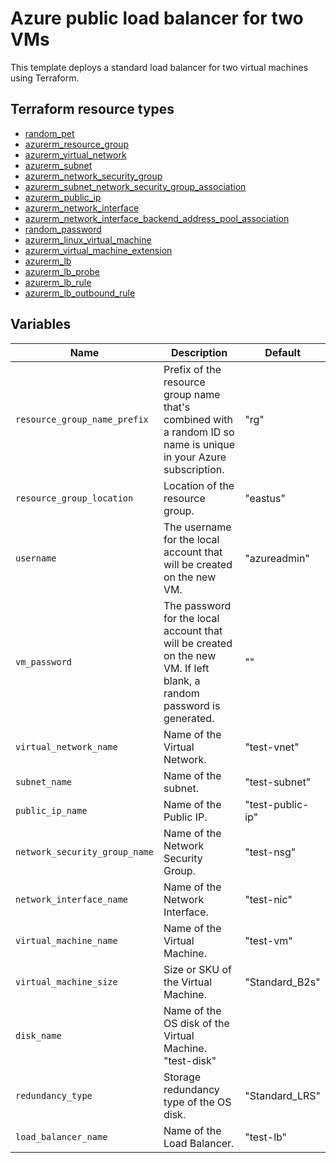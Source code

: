 # Azure public load balancer for two VMs

This template deploys a standard load balancer for two virtual machines using Terraform.

## Terraform resource types

- [random_pet](https://registry.terraform.io/providers/hashicorp/random/latest/docs/resources/pet)
- [azurerm_resource_group](https://registry.terraform.io/providers/hashicorp/azurerm/latest/docs/resources/resource_group)
- [azurerm_virtual_network](https://registry.terraform.io/providers/hashicorp/azurerm/latest/docs/resources/virtual_network)
- [azurerm_subnet](https://registry.terraform.io/providers/hashicorp/azurerm/latest/docs/resources/subnet)
- [azurerm_network_security_group](https://registry.terraform.io/providers/hashicorp/azurerm/latest/docs/resources/network_security_group)
- [azurerm_subnet_network_security_group_association](https://registry.terraform.io/providers/hashicorp/azurerm/latest/docs/resources/network_security_group_association)
- [azurerm_public_ip](https://registry.terraform.io/providers/hashicorp/azurerm/latest/docs/resources/public_ip)
- [azurerm_network_interface](https://registry.terraform.io/providers/hashicorp/azurerm/latest/docs/resources/network_interface)
- [azurerm_network_interface_backend_address_pool_association](https://registry.terraform.io/providers/hashicorp/azurerm/latest/docs/resources/network_interface_backend_address_pool_association)
- [random_password](https://registry.terraform.io/providers/hashicorp/random/latest/docs/resources/password)
- [azurerm_linux_virtual_machine](https://registry.terraform.io/providers/hashicorp/azurerm/latest/docs/resources/linux_virtual_machine)
- [azurerm_virtual_machine_extension](https://registry.terraform.io/providers/hashicorp/azurerm/latest/docs/resources/virtual_machine_extension)
- [azurerm_lb](https://registry.terraform.io/providers/hashicorp/azurerm/latest/docs/resources/lb)
- [azurerm_lb_probe](https://registry.terraform.io/providers/hashicorp/azurerm/latest/docs/resources/lb_probe)
- [azurerm_lb_rule](https://registry.terraform.io/providers/hashicorp/azurerm/latest/docs/resources/lb_rule)
- [azurerm_lb_outbound_rule](https://registry.terraform.io/providers/hashicorp/azurerm/latest/docs/resources/lb_outbound_rule)

## Variables

| Name | Description | Default |
|-|-|-|
| `resource_group_name_prefix` | Prefix of the resource group name that's combined with a random ID so name is unique in your Azure subscription. | "rg" |
| `resource_group_location` | Location of the resource group. | "eastus" |
| `username` | The username for the local account that will be created on the new VM. | "azureadmin" |
| `vm_password` |  The password for the local account that will be created on the new VM. If left blank, a random password is generated. | "" |
| `virtual_network_name` | Name of the Virtual Network. | "test-vnet" |
| `subnet_name` | Name of the subnet. | "test-subnet" |
| `public_ip_name` | Name of the Public IP. | "test-public-ip" |
| `network_security_group_name` | Name of the Network Security Group. | "test-nsg" |
| `network_interface_name` | Name of the Network Interface. | "test-nic" |
| `virtual_machine_name` | Name of the Virtual Machine. | "test-vm" |
| `virtual_machine_size` | Size or SKU of the Virtual Machine. | "Standard_B2s" |
| `disk_name` | Name of the OS disk of the Virtual Machine. "test-disk" |
| `redundancy_type` | Storage redundancy type of the OS disk. | "Standard_LRS" |
| `load_balancer_name` | Name of the Load Balancer. | "test-lb" |

